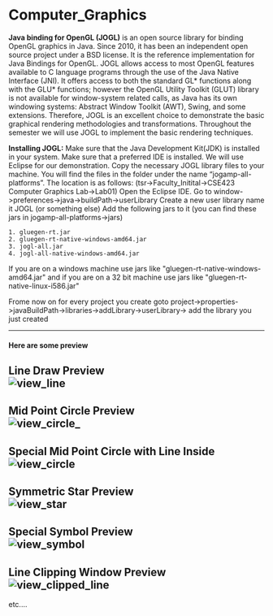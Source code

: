 # Computer_Graphics

**Java binding for OpenGL (JOGL)** is an open source library for binding OpenGL graphics in Java. Since 2010, it has been an independent open source project under a BSD license. It is the reference implementation for Java Bindings for OpenGL. JOGL allows access to most OpenGL features available to C language programs through the use of the Java Native Interface (JNI). It offers access to both the standard GL* functions along with the GLU* functions; however the OpenGL Utility Toolkit (GLUT) library is not available for window-system related calls, as Java has its own windowing systems: Abstract Window Toolkit (AWT), Swing, and some extensions. Therefore, JOGL is an excellent choice to demonstrate the basic graphical rendering methodologies and transformations. Throughout the semester we will use JOGL to implement the basic rendering techniques. 

**Installing JOGL:**
Make sure that the Java Development Kit(JDK) is installed in your system.
Make sure that a preferred IDE is installed. We will use Eclipse for our demonstration. 
Copy the necessary JOGL library files to your machine. You will find the files in the folder under the name “jogamp-all-platforms”. The location is as follows: (tsr->Faculty_Initital->CSE423 Computer Graphics Lab->Lab01)
Open the Eclipse IDE. 
Go to window->preferences->java->buildPath->userLibrary
Create a new user library name it JOGL (or something else)
Add the following jars to it (you can find these jars in jogamp-all-platforms->jars)
```
1. gluegen-rt.jar
2. gluegen-rt-native-windows-amd64.jar
3. jogl-all.jar
4. jogl-all-native-windows-amd64.jar
```
If you are on a windows machine use jars like "gluegen-rt-native-windows-amd64.jar" and if you are on a 32 bit machine use jars like "gluegen-rt-native-linux-i586.jar"

Frome now on for every project you create goto project->properties->javaBuildPath->libraries->addLibrary->userLibrary-> add the library you just created

--------------------------------------------------

#### Here are some preview 

Line Draw Preview </br>
![view_line](https://user-images.githubusercontent.com/35567854/70389661-b3ef4480-19ec-11ea-9d27-b739fe92b5a7.PNG)
-----------------
Mid Point Circle Preview </br>
![view_circle_](https://user-images.githubusercontent.com/35567854/70389665-b487db00-19ec-11ea-813a-92698b7fb0f7.PNG)
-----------------
Special Mid Point Circle with Line Inside </br>
![view_circle](https://user-images.githubusercontent.com/35567854/70389664-b487db00-19ec-11ea-8e42-1198a7122c66.PNG)
-----------------
Symmetric Star Preview </br>
![view_star](https://user-images.githubusercontent.com/35567854/70389662-b3ef4480-19ec-11ea-8cf4-9b6aa861bf11.PNG)
-----------------
Special Symbol Preview </br>
![view_symbol](https://user-images.githubusercontent.com/35567854/70389663-b487db00-19ec-11ea-903f-0ed8bef40efe.PNG)
-----------------
Line Clipping Window Preview </br>
![view_clipped_line](https://user-images.githubusercontent.com/35567854/70389660-b3ef4480-19ec-11ea-9fcd-3da11ef95320.PNG)
-----------------

etc....
